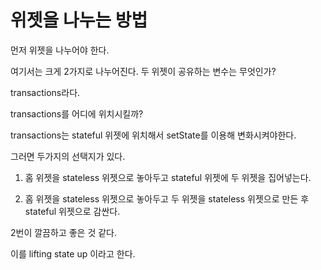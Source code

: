 # 위젯을 나누는 방법

먼저 위젯을 나누어야 한다.

여기서는 크게 2가지로 나누어진다.
두 위젯이 공유하는 변수는 무엇인가?

transactions라다.

transactions를 어디에 위치시킬까?

transactions는 stateful 위젯에 위치해서 setState를 이용해 변화시켜야한다.

그러면 두가지의 선택지가 있다.

1. 홈 위젯을 stateless 위젯으로 놓아두고 stateful 위젯에 두 위젯을 집어넣는다.

2. 홈 위젯을 stateless 위젯으로 놓아두고 두 위젯을 stateless 위젯으로 만든 후 stateful 위젯으로 감싼다.

2번이 깔끔하고 좋은 것 같다.

이를 lifting state up 이라고 한다.

